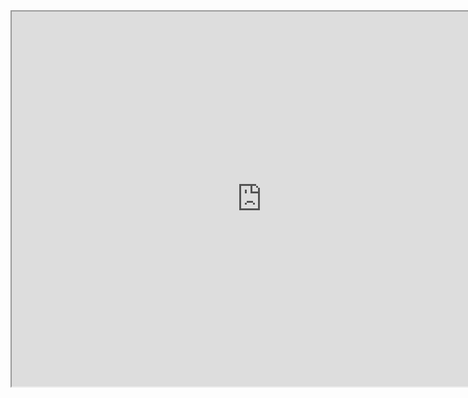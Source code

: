 
<div style="text-align: center;"><iframe width="800" height="600" src="https://www.youtube.com/embed/H_SLQQNJJGg" ></iframe></div>
<!-- <br>
<div style="text-align: center;"><iframe width="800" height="600" src="https://www.youtube.com/embed/CHIfZ2pLm1Y"></iframe></div>   -->
